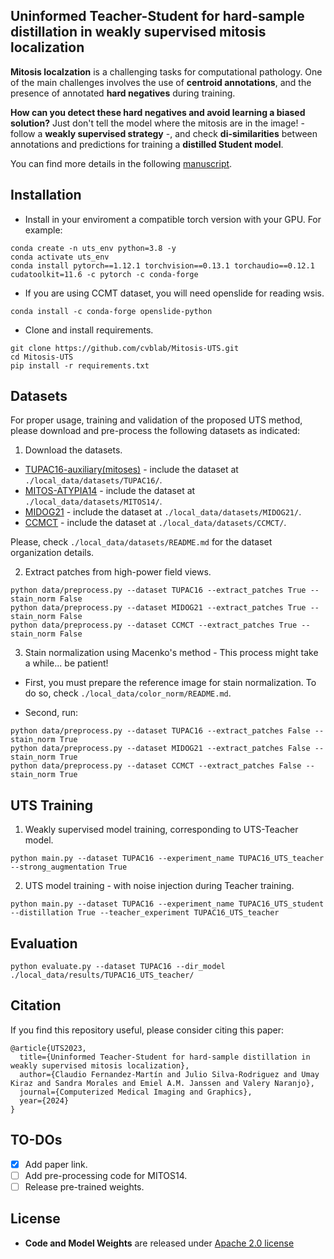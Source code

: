## Uninformed Teacher-Student for hard-sample distillation in weakly supervised mitosis localization

**Mitosis localzation** is a challenging tasks for computational pathology. One of the main challenges involves the use of
**centroid annotations**, and the presence of annotated **hard negatives** during training.

**How can you detect these hard negatives and avoid learning a biased solution?** Just don't tell the model where the 
mitosis are in the image! - follow a **weakly supervised strategy** -, and check **di-similarities** between annotations and
predictions for training a **distilled Student model**.

You can find more details in the following [manuscript](https://www.sciencedirect.com/science/article/abs/pii/S0895611124000053?via%3Dihub).

## Installation

* Install in your enviroment a compatible torch version with your GPU. For example:

```
conda create -n uts_env python=3.8 -y
conda activate uts_env
conda install pytorch==1.12.1 torchvision==0.13.1 torchaudio==0.12.1 cudatoolkit=11.6 -c pytorch -c conda-forge
```

* If you are using CCMT dataset, you will need openslide for reading wsis.

```
conda install -c conda-forge openslide-python
```

* Clone and install requirements.

```
git clone https://github.com/cvblab/Mitosis-UTS.git
cd Mitosis-UTS
pip install -r requirements.txt
```

## Datasets

For proper usage, training and validation of the proposed UTS method, please download and pre-process the following datasets as indicated:

1. Download the datasets.

* [TUPAC16-auxiliary(mitoses)](https://tupac.grand-challenge.org/Dataset/) - include the dataset at `./local_data/datasets/TUPAC16/`.
* [MITOS-ATYPIA14](https://mitos-atypia-14.grand-challenge.org/Donwload/) - include the dataset at `./local_data/datasets/MITOS14/`.
* [MIDOG21](https://imig.science/midog2021/download-dataset/) - include the dataset at `./local_data/datasets/MIDOG21/`.
* [CCMCT](https://github.com/DeepMicroscopy/MITOS_WSI_CCMCT/) - include the dataset at `./local_data/datasets/CCMCT/`.

Please, check `./local_data/datasets/README.md` for the dataset organization details.

2. Extract patches from high-power field views.

```
python data/preprocess.py --dataset TUPAC16 --extract_patches True --stain_norm False
python data/preprocess.py --dataset MIDOG21 --extract_patches True --stain_norm False
python data/preprocess.py --dataset CCMCT --extract_patches True --stain_norm False
```

3. Stain normalization using Macenko's method - This process might take a while... be patient!

* First, you must prepare the reference image for stain normalization. To do so, check `./local_data/color_norm/README.md`.

*  Second, run:

```
python data/preprocess.py --dataset TUPAC16 --extract_patches False --stain_norm True
python data/preprocess.py --dataset MIDOG21 --extract_patches False --stain_norm True
python data/preprocess.py --dataset CCMCT --extract_patches False --stain_norm True
```

## UTS Training

1. Weakly supervised model training, corresponding to UTS-Teacher model.
```
python main.py --dataset TUPAC16 --experiment_name TUPAC16_UTS_teacher --strong_augmentation True
```
2. UTS model training - with noise injection during Teacher training.
```
python main.py --dataset TUPAC16 --experiment_name TUPAC16_UTS_student --distillation True --teacher_experiment TUPAC16_UTS_teacher
```

## Evaluation

```
python evaluate.py --dataset TUPAC16 --dir_model ./local_data/results/TUPAC16_UTS_teacher/
```

## Citation

If you find this repository useful, please consider citing this paper:
```
@article{UTS2023,
  title={Uninformed Teacher-Student for hard-sample distillation in weakly supervised mitosis localization},
  author={Claudio Fernandez-Martín and Julio Silva-Rodriguez and Umay Kiraz and Sandra Morales and Emiel A.M. Janssen and Valery Naranjo},
  journal={Computerized Medical Imaging and Graphics},
  year={2024}
}
```

## TO-DOs

- [x] Add paper link.
- [ ] Add pre-processing code for MITOS14.
- [ ] Release pre-trained weights.

## License

- **Code and Model Weights** are released under [Apache 2.0 license](LICENSE)
